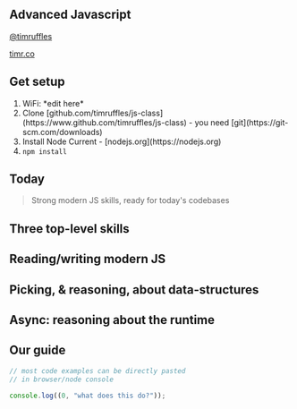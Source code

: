 ## Advanced Javascript

[@timruffles](https://twitter.com/timruffles)

[timr.co](https://timr.co)

## Get setup

<ol>
  <li >WiFi: <span contenteditable>*edit here*</span></li>
  <li>Clone [github.com/timruffles/js-class](https://www.github.com/timruffles/js-class) - you need [git](https://git-scm.com/downloads)</li>
  <li>Install Node Current - [nodejs.org](https://nodejs.org)</label></li>
  <li><label><code>npm install</code></label></li>
</ol>

## Today

> Strong modern JS skills, ready for today's codebases

## Three top-level skills

## Reading/writing modern JS

## Picking, &amp; reasoning, about data-structures

## Async: reasoning about the runtime

## Our guide

```Javascript
// most code examples can be directly pasted
// in browser/node console

console.log((0, "what does this do?"));
```


